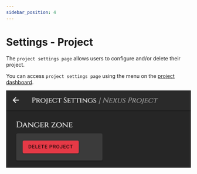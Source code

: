 ```yaml
---
sidebar_position: 4
---
```


# Settings - Project
The `project settings page` allows users to configure and/or delete their project.

You can access `project settings page` using the menu on the [project dashboard](./project.md).

![Sections](/img/dashboard/project_settings.png)